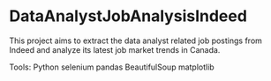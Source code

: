 # DataAnalystJobAnalysisIndeed

This project aims to extract the data analyst related job postings from Indeed and analyze its latest job market trends in Canada.

Tools:
Python
selenium
pandas
BeautifulSoup 
matplotlib


